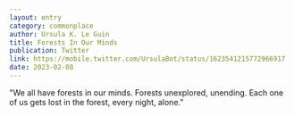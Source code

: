 ```yaml
---
layout: entry
category: commonplace
author: Ursula K. Le Guin
title: Forests In Our Minds
publication: Twitter
link: https://mobile.twitter.com/UrsulaBot/status/1623541215772966917
date: 2023-02-08
---
```


"We all have forests in our minds. Forests unexplored, unending. Each one of us gets lost in the forest, every night, alone."
